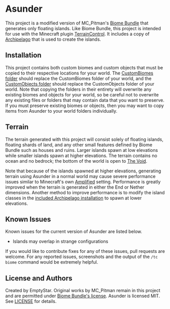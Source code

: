 Asunder
=======

This project is a modified version of MC_Pitman's [Biome Bundle](https://sites.google.com/site/biomebundle/) that generates only floating islands. Like Biome Bundle, this project is intended for use with the Minecraft plugin [TerrainControl](https://github.com/MCTCP/TerrainControl). It includes a copy of [Archipelago](https://github.com/EmptyStar/Archipelago) that is used to create the islands.

Installation
------------

This project contains both custom biomes and custom objects that must be copied to their respective locations for your world. The [CustomBiomes folder](https://github.com/EmptyStar/Asunder/blob/master/CustomBiomes) should replace the CustomBiomes folder of your world, and the [CustomObjects folder](https://github.com/EmptyStar/Asunder/blob/master/CustomObjects) should replace the CustomObjects folder of your world. Note that copying the folders in their entirety will overwrite any existing biomes and objects for your world, so be careful not to overwrite any existing files or folders that may contain data that you want to preserve. If you must preserve existing biomes or objects, then you may want to copy items from Asunder to your world folders individually.

Terrain
-------

The terrain generated with this project will consist solely of floating islands, floating shards of land, and any other small features defined by Biome Bundle such as houses and ruins. Larger islands spawn at low elevations while smaller islands spawn at higher elevations. The terrain contains no ocean and no bedrock; the bottom of the world is open to [The Void](http://minecraft.gamepedia.com/The_Void).

Note that because of the islands spawned at higher elevations, generating terrain using Asunder in a normal world may cause severe performance issues similar to Minecraft's own [Amplified](http://minecraft.gamepedia.com/Amplified) setting. Performance is greatly improved when the terrain is generated in either the End or Nether dimensions. Another method to improve performance is to modify the island classes in the [included Archipelago installation](https://github.com/EmptyStar/Asunder/blob/master/WorldObjects/Archipelago) to spawn at lower elevations.

Known Issues
------------

Known issues for the current version of Asunder are listed below.

 * Islands may overlap in strange configurations

If you would like to contribute fixes for any of these issues, pull requests are welcome. For any reported issues, screenshots and the output of the `/tc biome` command would be extremely helpful.

License and Authors
-------------------

Created by EmptyStar. Original works by MC_Pitman remain in this project and are permitted under [Biome Bundle's license](https://github.com/BiomeBundle/BiomeBundle/blob/master/license). Asunder is licensed MIT. See [LICENSE](https://github.com/EmptyStar/Asunder/blob/master/LICENSE) for details.
